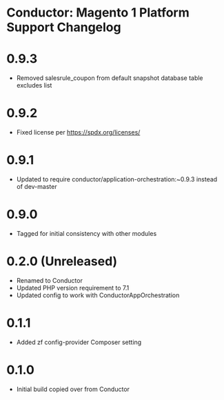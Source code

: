 Conductor: Magento 1 Platform Support Changelog
==============================================

# 0.9.3
- Removed salesrule_coupon from default snapshot database table excludes list

# 0.9.2
- Fixed license per https://spdx.org/licenses/

# 0.9.1
- Updated to require conductor/application-orchestration:~0.9.3 instead of dev-master

# 0.9.0
- Tagged for initial consistency with other modules

# 0.2.0 (Unreleased)
- Renamed to Conductor
- Updated PHP version requirement to 7.1
- Updated config to work with ConductorAppOrchestration

# 0.1.1
- Added zf config-provider Composer setting

# 0.1.0
- Initial build copied over from Conductor
